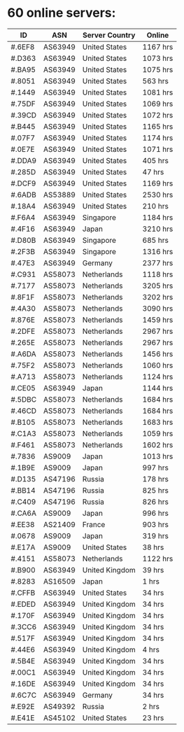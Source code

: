 # 60 online servers:

| ID | ASN | Server Country | Online |
| ------ | ------ | ------ | ------ |
| #.6EF8 | AS63949 | United States | 1167 hrs |
| #.D363 | AS63949 | United States | 1073 hrs |
| #.BA95 | AS63949 | United States | 1075 hrs |
| #.8051 | AS63949 | United States | 563 hrs |
| #.1449 | AS63949 | United States | 1081 hrs |
| #.75DF | AS63949 | United States | 1069 hrs |
| #.39CD | AS63949 | United States | 1072 hrs |
| #.B445 | AS63949 | United States | 1165 hrs |
| #.07F7 | AS63949 | United States | 1174 hrs |
| #.0E7E | AS63949 | United States | 1071 hrs |
| #.DDA9 | AS63949 | United States | 405 hrs |
| #.285D | AS63949 | United States | 47 hrs |
| #.DCF9 | AS63949 | United States | 1169 hrs |
| #.6ADB | AS53889 | United States | 2530 hrs |
| #.18A4 | AS63949 | United States | 210 hrs |
| #.F6A4 | AS63949 | Singapore | 1184 hrs |
| #.4F16 | AS63949 | Japan | 3210 hrs |
| #.D80B | AS63949 | Singapore | 685 hrs |
| #.2F3B | AS63949 | Singapore | 1316 hrs |
| #.47E3 | AS63949 | Germany | 2377 hrs |
| #.C931 | AS58073 | Netherlands | 1118 hrs |
| #.7177 | AS58073 | Netherlands | 3205 hrs |
| #.8F1F | AS58073 | Netherlands | 3202 hrs |
| #.4A30 | AS58073 | Netherlands | 3090 hrs |
| #.876E | AS58073 | Netherlands | 1459 hrs |
| #.2DFE | AS58073 | Netherlands | 2967 hrs |
| #.265E | AS58073 | Netherlands | 2967 hrs |
| #.A6DA | AS58073 | Netherlands | 1456 hrs |
| #.75F2 | AS58073 | Netherlands | 1060 hrs |
| #.A713 | AS58073 | Netherlands | 1124 hrs |
| #.CE05 | AS63949 | Japan | 1144 hrs |
| #.5DBC | AS58073 | Netherlands | 1684 hrs |
| #.46CD | AS58073 | Netherlands | 1684 hrs |
| #.B105 | AS58073 | Netherlands | 1683 hrs |
| #.C1A3 | AS58073 | Netherlands | 1059 hrs |
| #.F461 | AS58073 | Netherlands | 1602 hrs |
| #.7836 | AS9009 | Japan | 1013 hrs |
| #.1B9E | AS9009 | Japan | 997 hrs |
| #.D135 | AS47196 | Russia | 178 hrs |
| #.BB14 | AS47196 | Russia | 825 hrs |
| #.C409 | AS47196 | Russia | 826 hrs |
| #.CA6A | AS9009 | Japan | 996 hrs |
| #.EE38 | AS21409 | France | 903 hrs |
| #.0678 | AS9009 | Japan | 319 hrs |
| #.E17A | AS9009 | United States | 38 hrs |
| #.4151 | AS58073 | Netherlands | 1122 hrs |
| #.B900 | AS63949 | United Kingdom | 39 hrs |
| #.8283 | AS16509 | Japan | 1 hrs |
| #.CFFB | AS63949 | United States | 34 hrs |
| #.EDED | AS63949 | United Kingdom | 34 hrs |
| #.170F | AS63949 | United Kingdom | 34 hrs |
| #.3CC6 | AS63949 | United Kingdom | 34 hrs |
| #.517F | AS63949 | United Kingdom | 34 hrs |
| #.44E6 | AS63949 | United Kingdom | 4 hrs |
| #.5B4E | AS63949 | United Kingdom | 34 hrs |
| #.00C1 | AS63949 | United Kingdom | 34 hrs |
| #.16DE | AS63949 | United Kingdom | 34 hrs |
| #.6C7C | AS63949 | Germany | 34 hrs |
| #.E92E | AS49392 | Russia | 2 hrs |
| #.E41E | AS45102 | United States | 23 hrs |

